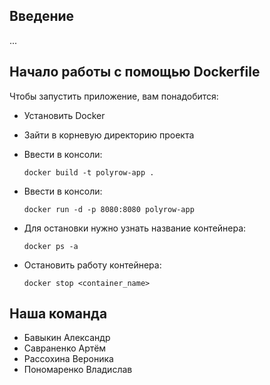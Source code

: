 ## Введение
...  

## Начало работы с помощью Dockerfile
Чтобы запустить приложение, вам понадобится:
- Установить Docker
- Зайти в корневую директорию проекта
- Ввести в консоли:

    `docker build -t polyrow-app .`
- Ввести в консоли:

    `docker run -d -p 8080:8080 polyrow-app`
- Для остановки нужно узнать название контейнера:

    `docker ps -a`
- Остановить работу контейнера:

    `docker stop <container_name>`

## Наша команда
- Бавыкин Александр
- Савраненко Артём
- Рассохина Вероника
- Пономаренко Владислав
